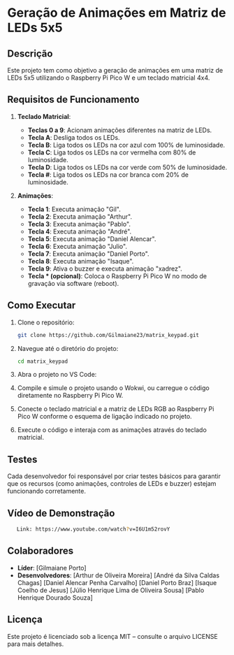 # Geração de Animações em Matriz de LEDs 5x5

## Descrição
Este projeto tem como objetivo a geração de animações em uma matriz de LEDs 5x5 utilizando o Raspberry Pi Pico W e um teclado matricial 4x4. 

## Requisitos de Funcionamento
1. **Teclado Matricial**:
   - **Teclas 0 a 9**: Acionam animações diferentes na matriz de LEDs.
   - **Tecla A**: Desliga todos os LEDs.
   - **Tecla B**: Liga todos os LEDs na cor azul com 100% de luminosidade.
   - **Tecla C**: Liga todos os LEDs na cor vermelha com 80% de luminosidade.
   - **Tecla D**: Liga todos os LEDs na cor verde com 50% de luminosidade.
   - **Tecla #**: Liga todos os LEDs na cor branca com 20% de luminosidade.

2. **Animações**:
   - **Tecla 1**: Executa animação "Gil".
   - **Tecla 2**: Executa animação "Arthur".
   - **Tecla 3**: Executa animação "Pablo".
   - **Tecla 4**: Executa animação "André".
   - **Tecla 5**: Executa animação "Daniel Alencar".
   - **Tecla 6**: Executa animação "Julio".
   - **Tecla 7**: Executa animação "Daniel Porto".
   - **Tecla 8**: Executa animação "Isaque".
   - **Tecla 9**: Ativa o buzzer e executa animação "xadrez".
   - **Tecla * (opcional)**: Coloca o Raspberry Pi Pico W no modo de gravação via software (reboot).

## Como Executar
1. Clone o repositório:
   ```bash
   git clone https://github.com/Gilmaiane23/matrix_keypad.git
   ```
2. Navegue até o diretório do projeto:
   ```bash
   cd matrix_keypad
   ```
3. Abra o projeto no VS Code:
  
4. Compile e simule o projeto usando o Wokwi, ou carregue o código diretamente no Raspberry Pi Pico W.

5. Conecte o teclado matricial e a matriz de LEDs RGB ao Raspberry Pi Pico W conforme o esquema de ligação indicado no projeto.

6. Execute o código e interaja com as animações através do teclado matricial.

## Testes
Cada desenvolvedor foi responsável por criar testes básicos para garantir que os recursos (como animações, controles de LEDs e buzzer) estejam funcionando corretamente.


## Vídeo de Demonstração
```bash
   Link: https://www.youtube.com/watch?v=I6U1m52rovY
   ```
## Colaboradores
- **Líder**: [Gilmaiane Porto]
- **Desenvolvedores**: [Arthur de Oliveira Moreira]
                       [André da Silva Caldas Chagas]
                       [Daniel Alencar Penha Carvalho]
                       [Daniel Porto Braz]
                       [Isaque Coelho de Jesus]
                       [Júlio Henrique Lima de Oliveira Sousa]
                       [Pablo Henrique Dourado Souza]

## Licença
Este projeto é licenciado sob a licença MIT – consulte o arquivo LICENSE para mais detalhes.

